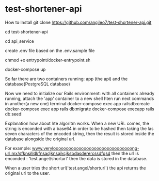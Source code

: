 # test-shortener-api
How to Install
git clone https://github.com/angileo7/test-shortener-api.git

cd test-shortener-api

cd api_service

create .env file based on the .env.sample file

chmod +x entrypoint/docker-entrypoint.sh

docker-compose up

So far there are two containers running: app (the api) and the database(PostgreSQL database)

Now we need to initialize our Rails environment: with all containers already running, attach the 'app' container to a new shell hten run next commands in another(a new one) terminal 
docker-compose​​ ​​exec​​ app ​​rails​​ ​db:create
docker-compose​​ ​​exec​​ app ​​rails​​ ​db:migrate
docker-compose​​ ​​exec​​ app ​​rails​​ ​db:seed

Explanation how about hte algoritm works.
When a new URL comes, the string is enconded with a base64 in order to be hashed then taking the las seven characters of the encoded string, then the result is stored inside the database alongside the original url.

For example: www.verylooooooooooooooooooooooooooooooong-url.mx/sfknsñldkfnsadjknsajkcjksbdasderercssdfgsd
then the url is enconded : 'test.angel/shorturl'
then the data is stored in the database.

When a user tries the short url('test.angel/shorturl') the api returns the original url to the user.
